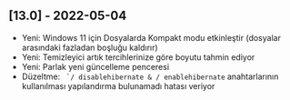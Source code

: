 ## [13.0] - 2022-05-04
- Yeni: Windows 11 için Dosyalarda Kompakt modu etkinleştir (dosyalar arasındaki fazladan boşluğu kaldırır)
- Yeni: Temizleyici artık tercihlerinize göre boyutu tahmin ediyor
- Yeni: Parlak yeni güncelleme penceresi
- Düzeltme: `` `/ disablehibernate & / enablehibernate`` anahtarlarının kullanılması yapılandırma bulunamadı hatası veriyor

